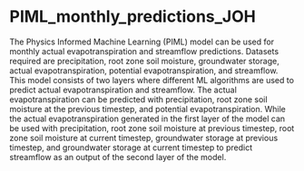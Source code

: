 # PIML_monthly_predictions_JOH
The Physics Informed Machine Learning (PIML) model can be used for monthly actual evapotranspiration and streamflow predictions. Datasets required are precipitation, root zone soil moisture, groundwater storage, actual evapotranspiration, potential evapotranspiration, and streamflow. This model consists of two layers where different ML algorithms are used to predict actual evapotranspiration and streamflow. The actual evapotranspiration can be predicted with precipitation, root zone soil moisture at the previous timestep, and potential evapotranspiration. While the actual evapotranspiration generated in the first layer of the model can be used with precipitation, root zone soil moisture at previous timestep, root zone soil moisture at current timestep, groundwater storage at previous timestep, and groundwater storage at current timestep to predict streamflow as an output of the second layer of the model.
